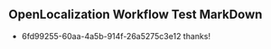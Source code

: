 ## OpenLocalization Workflow Test MarkDown
* 6fd99255-60aa-4a5b-914f-26a5275c3e12 thanks!

<!--HONumber=Jul16_HO5-->



